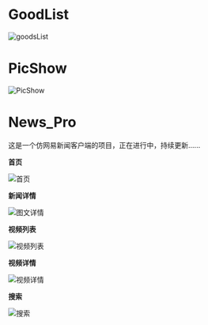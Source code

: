# GoodList
![goodsList](https://github.com/manofit/ScreenPics/blob/master/PicShow%26GoodsLIst/goodsList.png)

# PicShow
![PicShow](https://github.com/manofit/ScreenPics/blob/master/PicShow%26GoodsLIst/pic_show.gif)

# News_Pro
这是一个仿网易新闻客户端的项目，正在进行中，持续更新......

**首页**

![首页](https://github.com/manofit/ScreenPics/blob/master/News_Pro_Pics/%E9%A6%96%E9%A1%B5.gif)

**新闻详情**

![图文详情](https://github.com/manofit/ScreenPics/blob/master/News_Pro_Pics/%E5%9B%BE%E6%96%87%E8%AF%A6%E6%83%85.gif)

**视频列表**

![视频列表](https://github.com/manofit/ScreenPics/blob/master/News_Pro_Pics/%E8%A7%86%E9%A2%91%E5%88%97%E8%A1%A8.gif)

**视频详情**

![视频详情](https://github.com/manofit/ScreenPics/blob/master/News_Pro_Pics/%E8%A7%86%E9%A2%91%E8%AF%A6%E6%83%85.gif)

**搜索**

![搜索](https://github.com/manofit/ScreenPics/blob/master/News_Pro_Pics/%E6%90%9C%E7%B4%A2.gif)
